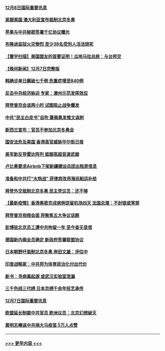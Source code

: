#### [12月8日国际重要讯息](../pages/prog202/a103288128.md?t=12081850) 
#### [紧跟美国 澳大利亚宣布抵制北京冬奥](../pages/prog202/a103288081.md?t=12081850) 
#### [苹果与中共秘密签署千亿协议曝光](../pages/prog202/a103287978.md?t=12081850) 
#### [布隆迪监狱火灾惨烈 至少38名受刑人活活烧死](../pages/prog202/a103287971.md?t=12081850) 
#### [【寰宇扫描】美国盟友的首要证明！瓜地马拉总统：与台邦交](../pages/prog202/a103287626.md?t=12081850) 
#### [【晚间新闻】12月7日完整版](../pages/prog202/a103287839.md?t=12081850) 
#### [韩确诊单日飙破七千例 危重症增至840例](../pages/prog202/a103287825.md?t=12081850) 
#### [反击中共经济胁迫 专家：澳州示范发挥效应](../pages/prog202/a103287678.md?t=12081850) 
#### [拜登普京会谈两小时 试图阻止战争爆发](../pages/prog202/a103287680.md?t=12081850) 
#### [中共“民主白皮书”自吹 蓬佩奥发推文讽刺](../pages/prog202/a103287659.md?t=12081850) 
#### [新西兰宣布：官员不参加北京冬奥会](../pages/prog202/a103287649.md?t=12081850) 
#### [国安法危及美国 香港高官威胁华尔街日报](../pages/prog202/a103287633.md?t=12081850) 
#### [美军新反导雷达阵列 抵御高超音速武器](../pages/prog202/a103287630.md?t=12081850) 
#### [卢比奥要求Airbnb下架新疆建设兵团出租房信息](../pages/prog202/a103287568.md?t=12081850) 
#### [准备和中共打“水炮战” 菲律宾改用海巡船运补给](../pages/prog202/a103287559.md?t=12081850) 
#### [拜登外交抵制北京冬奥 民主党议员：还不够](../pages/prog202/a103287543.md?t=12081850) 
#### [【最新疫情】香港奥密克戎病例逗留机场四天 法国总理：不封锁或宵禁](../pages/prog202/a103287469.md?t=12081850) 
#### [拜登普京视频会面 将聚焦五大争议话题](../pages/prog202/a103287462.md?t=12081850) 
#### [彭博驻北京员工遭中共拘留一年 至今杳无音信](../pages/prog202/a103287351.md?t=12081850) 
#### [德国新内阁全员确定 新政府签署联盟协议](../pages/prog202/a103287445.md?t=12081850) 
#### [日本朝野吁抵制北京冬奥 岸田文雄：评估中](../pages/prog202/a103287386.md?t=12081850) 
#### [印度战略家：中共将为体育政治化付出代价](../pages/prog202/a103287296.md?t=12081850) 
#### [新书：寻病毒起源 或武汉实验室泄漏](../pages/prog202/a103287226.md?t=12081850) 
#### [三千色线三代绣 日本京绣千余年技艺承传](../pages/prog202/a103287218.md?t=12081850) 
#### [12月7日国际重要讯息](../pages/prog202/a103287212.md?t=12081850) 
#### [欧盟延长制裁中共官员 欧洲议员：北京幻想破灭](../pages/prog202/a103287161.md?t=12081850) 
#### [黄明志嘲讽中共捐大马疫苗 5万人点赞](../pages/prog202/a103287145.md?t=12081850) 

----
#### [ >>> 更早内容 <<< ](../indexes/prog202-earlier.md)
